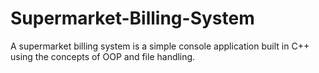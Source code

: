 # Supermarket-Billing-System
A supermarket billing system is a simple console application built in C++ using the concepts of OOP and file handling.
